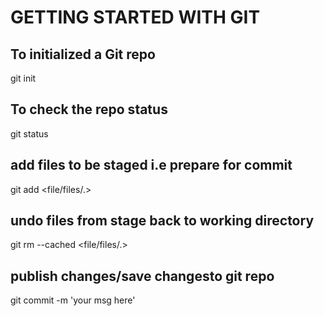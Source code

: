 # GETTING STARTED WITH GIT

## To initialized a Git repo
git init

## To check the repo status
git status

## add files to be staged i.e prepare for commit
git add <file/files/.>

## undo files from stage back to working directory
git rm --cached <file/files/.>

## publish changes/save changesto git repo
git commit -m 'your msg here'


